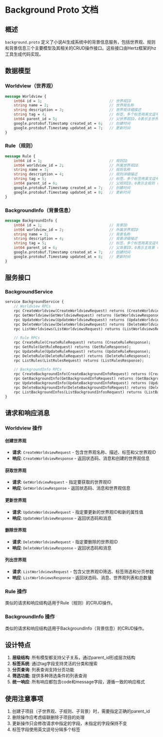 # Background Proto 文档

## 概述

`background.proto` 定义了小说AI生成系统中的背景信息服务，包括世界观、规则和背景信息三个主要模型及其相关的CRUD操作接口。这些接口由Hertz框架的hz工具生成代码实现。

## 数据模型

### Worldview（世界观）

```protobuf
message Worldview {
    int64 id = 1;                               // 世界观ID
    string name = 2;                            // 世界观名称
    string description = 3;                     // 世界观详细描述
    string tag = 4;                             // 标签，多个标签用英文逗号分隔
    int64 parent_id = 5;                        // 父世界观ID，0表示主世界观 (顶级世界观)
    google.protobuf.Timestamp created_at = 6;   // 创建时间
    google.protobuf.Timestamp updated_at = 7;   // 更新时间
}
```

### Rule（规则）

```protobuf
message Rule {
    int64 id = 1;                               // 规则ID
    int64 worldview_id = 2;                     // 所属世界观ID
    string name = 3;                            // 规则名称
    string description = 4;                     // 规则详细描述
    string tag = 5;                             // 标签，多个标签用英文逗号分隔
    int64 parent_id = 6;                        // 父规则ID，0表示主规则 (顶级规则)
    google.protobuf.Timestamp created_at = 7;   // 创建时间
    google.protobuf.Timestamp updated_at = 8;   // 更新时间
}
```

### BackgroundInfo（背景信息）

```protobuf
message BackgroundInfo {
    int64 id = 1;                               // 背景ID
    int64 worldview_id = 2;                     // 所属世界观ID
    string name = 3;                            // 背景名称
    string description = 4;                     // 背景详细描述
    string tag = 5;                             // 标签，多个标签用英文逗号分隔
    int64 parent_id = 6;                        // 父背景ID，0表示主背景 (顶级背景)
    google.protobuf.Timestamp created_at = 7;   // 创建时间
    google.protobuf.Timestamp updated_at = 8;   // 更新时间
}
```

## 服务接口

### BackgroundService

```protobuf
service BackgroundService {
    // Worldview RPCs
    rpc CreateWorldview(CreateWorldviewRequest) returns (CreateWorldviewResponse);
    rpc GetWorldview(GetWorldviewRequest) returns (GetWorldviewResponse);
    rpc UpdateWorldview(UpdateWorldviewRequest) returns (UpdateWorldviewResponse);
    rpc DeleteWorldview(DeleteWorldviewRequest) returns (DeleteWorldviewResponse);
    rpc ListWorldviews(ListWorldviewsRequest) returns (ListWorldviewsResponse);
    
    // Rule RPCs
    rpc CreateRule(CreateRuleRequest) returns (CreateRuleResponse);
    rpc GetRule(GetRuleRequest) returns (GetRuleResponse);
    rpc UpdateRule(UpdateRuleRequest) returns (UpdateRuleResponse);
    rpc DeleteRule(DeleteRuleRequest) returns (DeleteRuleResponse);
    rpc ListRules(ListRulesRequest) returns (ListRulesResponse);
    
    // BackgroundInfo RPCs
    rpc CreateBackgroundInfo(CreateBackgroundInfoRequest) returns (CreateBackgroundInfoResponse);
    rpc GetBackgroundInfo(GetBackgroundInfoRequest) returns (GetBackgroundInfoResponse);
    rpc UpdateBackgroundInfo(UpdateBackgroundInfoRequest) returns (UpdateBackgroundInfoResponse);
    rpc DeleteBackgroundInfo(DeleteBackgroundInfoRequest) returns (DeleteBackgroundInfoResponse);
    rpc ListBackgroundInfos(ListBackgroundInfosRequest) returns (ListBackgroundInfosResponse);
}
```

## 请求和响应消息

### Worldview 操作

#### 创建世界观
- **请求**: `CreateWorldviewRequest` - 包含世界观名称、描述、标签和父世界观ID
- **响应**: `CreateWorldviewResponse` - 返回状态码、消息和创建的世界观信息

#### 获取世界观
- **请求**: `GetWorldviewRequest` - 指定要获取的世界观ID
- **响应**: `GetWorldviewResponse` - 返回状态码、消息和世界观信息

#### 更新世界观
- **请求**: `UpdateWorldviewRequest` - 指定要更新的世界观ID和新的属性值
- **响应**: `UpdateWorldviewResponse` - 返回状态码和消息

#### 删除世界观
- **请求**: `DeleteWorldviewRequest` - 指定要删除的世界观ID
- **响应**: `DeleteWorldviewResponse` - 返回状态码和消息

#### 列出世界观
- **请求**: `ListWorldviewsRequest` - 包含父世界观ID筛选、标签筛选和分页参数
- **响应**: `ListWorldviewsResponse` - 返回状态码、消息、世界观列表和总数量

### Rule 操作

类似的请求和响应结构适用于Rule（规则）的CRUD操作。

### BackgroundInfo 操作

类似的请求和响应结构适用于BackgroundInfo（背景信息）的CRUD操作。

## 设计特点

1. **层级结构**: 所有模型都支持父子关系，通过parent_id形成层次结构
2. **标签系统**: 通过tag字段支持灵活的分类和搜索
3. **分页查询**: 列表查询支持分页功能
4. **筛选功能**: 提供多种筛选条件的列表查询
5. **统一响应**: 所有响应都包含code和message字段，遵循一致的响应格式

## 使用注意事项

1. 创建子项目（子世界观、子规则、子背景）时，需要指定正确的parent_id
2. 删除操作应考虑级联删除子项目的处理
3. 更新操作只会修改请求中指定的字段，未指定的字段保持不变
4. 标签字段使用英文逗号分隔多个标签
